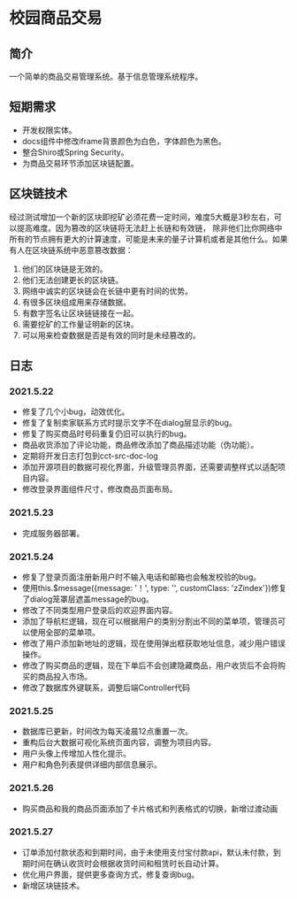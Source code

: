 # 校园商品交易
## 简介
一个简单的商品交易管理系统。基于信息管理系统程序。 
## 短期需求
- 开发权限实体。
- docs组件中修改iframe背景颜色为白色，字体颜色为黑色。
- 整合Shiro或Spring Security。
- 为商品交易环节添加区块链配置。
## 区块链技术
经过测试增加一个新的区块即挖矿必须花费一定时间，难度5大概是3秒左右，可以提高难度。因为篡改的区块链将无法赶上长链和有效链，
除非他们比你网络中所有的节点拥有更大的计算速度，可能是未来的量子计算机或者是其他什么。如果有人在区块链系统中恶意篡改数据：
1. 他们的区块链是无效的。
2. 他们无法创建更长的区块链。
3. 网络中诚实的区块链会在长链中更有时间的优势。
4. 有很多区块组成用来存储数据。
5. 有数字签名让区块链链接在一起。
6. 需要挖矿的工作量证明新的区块。
7. 可以用来检查数据是否是有效的同时是未经篡改的。

## 日志
### 2021.5.22
- 修复了几个小bug，动效优化。
- 修复了复制卖家联系方式时提示文字不在dialog层显示的bug。
- 修复了购买商品时号码重复仍旧可以执行的bug。
- 商品收货添加了评论功能，商品修改添加了商品描述功能（伪功能）。
- 定期将开发日志打包到cct-src-doc-log
- 添加开源项目的数据可视化界面，升级管理员界面，还需要调整样式以适配项目内容。
- 修改登录界面组件尺寸，修改商品页面布局。

### 2021.5.23
- 完成服务器部署。

### 2021.5.24
- 修复了登录页面注册新用户时不输入电话和邮箱也会触发校验的bug。
- 使用this.$message({message: '！', type: '', customClass: 'zZindex'})修复了dialog笼罩层遮盖message的bug。
- 修改了不同类型用户登录后的欢迎界面内容。
- 添加了导航栏逻辑，现在可以根据用户的类别分割出不同的菜单项，管理员可以使用全部的菜单项。
- 修改了用户添加新地址的逻辑，现在使用弹出框获取地址信息，减少用户错误操作。
- 修改了购买商品的逻辑，现在下单后不会创建隐藏商品，用户收货后不会将购买的商品投入市场。
- 修改了数据库外键联系，调整后端Controller代码

### 2021.5.25
- 数据库已更新，时间改为每天凌晨12点重置一次。
- 重构后台大数据可视化系统页面内容，调整为项目内容。
- 用户头像上传增加人性化提示。
- 用户和角色列表提供详细内部信息展示。

### 2021.5.26
- 购买商品和我的商品页面添加了卡片格式和列表格式的切换，新增过渡动画

### 2021.5.27
- 订单添加付款状态和到期时间，由于未使用支付宝付款api，默认未付款，到期时间在确认收货时会根据收货时间和租赁时长自动计算。
- 优化用户界面，提供更多查询方式，修复查询bug。
- 新增区块链技术。
